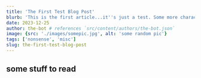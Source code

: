 ```yaml
---
title: 'The First Test Blog Post'
blurb: 'This is the first article...it''s just a test. Some more characters needed. So, in that vein here are some more characters.'
date: 2023-12-25
author: the-bot # references `src/content/authors/the-bot.json`
image: {src: './images/somepic.jpg', alt: 'some random pic'}
tags: ['nonsense', 'misc']
slug: the-first-test-blog-post
---
```


## some stuff to read
